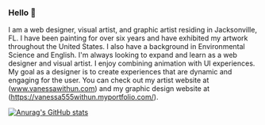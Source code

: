 ### Hello 👋

I am a web designer, visual artist, and graphic artist residing in Jacksonville, FL. I have been painting for over six years and have exhibited my artwork throughout the United States. I also have a background in Environmental Science and English. I'm always looking to expand and learn as a web designer and visual artist. I enjoy combining animation with UI experiences. My goal as a designer is to create experiences that are dynamic and engaging for the user. You can check out my artist website at (www.vanessawithun.com) and my graphic design website at (https://vanessa555withun.myportfolio.com/).

[![Anurag's GitHub stats](https://github-readme-stats.vercel.app/api?username=iNeso1984)](https://github.com/iNeso1984/github-readme-stats)

<!--
**iNeso1984/iNeso1984** is a ✨ _special_ ✨ repository because its `README.md` (this file) appears on your GitHub profile.

Here are some ideas to get you started:

- 🔭 I’m currently working on ...
- 🌱 I’m currently learning ...
- 👯 I’m looking to collaborate on ...
- 🤔 I’m looking for help with ...
- 💬 Ask me about ...
- 📫 How to reach me: ...
- 😄 Pronouns: ...
- ⚡ Fun fact: ...
-->
